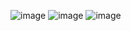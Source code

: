 ![image](https://github.com/Anuj-Codes/DSA_WIth_Python_Practice/assets/92272579/780af380-132f-4807-888b-f1cb8a2e499b)
![image](https://github.com/Anuj-Codes/DSA_WIth_Python_Practice/assets/92272579/ba203d62-7138-419a-b53d-b8ddfabc1cda)
![image](https://github.com/Anuj-Codes/DSA_WIth_Python_Practice/assets/92272579/b540d48f-80e5-4cc6-a7be-bd6c68ca5a8e)

